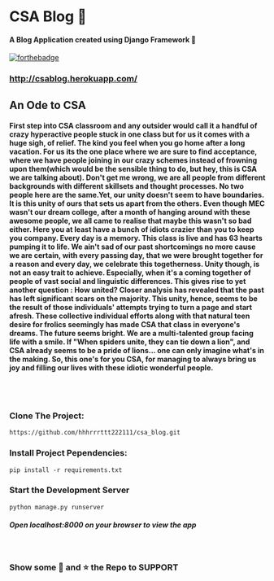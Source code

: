 # CSA Blog  💚

#### A Blog Application created using Django Framework :snake:
[![forthebadge](https://forthebadge.com/images/badges/built-with-love.svg)](https://forthebadge.com)

### http://csablog.herokuapp.com/

## An Ode to CSA
#### First step into CSA classroom and any outsider would call it a handful of crazy hyperactive people stuck in one class but for us it comes with a huge sigh, of relief. The kind you feel when you go home after a long vacation. For us its the one place where we are sure to find acceptance, where we have people joining in our crazy schemes instead of frowning upon them(which would be the sensible thing to do, but hey, this is CSA we are talking about). Don't get me wrong, we are all people from different backgrounds with different skillsets and thought processes. No two people here are the same.Yet, our unity doesn't seem to have boundaries. It is this unity of ours that sets us apart from the others. Even though MEC wasn't our dream college, after a month of hanging around with these awesome people, we all came to realise that maybe this wasn't so bad either. Here you at least have a bunch of idiots crazier than you to keep you company. Every day is a memory. This class is live and has 63 hearts pumping it to life. We ain't sad of our past shortcomings no more cause we are certain, with every passing day, that we were brought together for a reason and every day, we celebrate this togetherness. Unity though, is not an easy trait to achieve. Especially, when it's a coming together of people of vast social and linguistic differences. This gives rise to yet another question : How united? Closer analysis has revealed that the past has left significant scars on the majority. This unity, hence, seems to be the result of those individuals' attempts trying to turn a page and start afresh. These collective individual efforts along with that natural teen desire for frolics seemingly has made CSA that class in everyone's dreams. The future seems bright. We are a multi-talented group facing life with a smile. If "When spiders unite, they can tie down a lion", and CSA already seems to be a pride of lions... one can only imagine what's in the making. So, this one's for you CSA, for managing to always bring us joy and filling our lives with these idiotic wonderful people.


<br><br>

### Clone The Project:
```
https://github.com/hhhrrrttt222111/csa_blog.git
```
### Install Project Pependencies:
```
pip install -r requirements.txt
```
### Start the Development Server
```
python manage.py runserver
```
##### Open localhost:8000 on your browser to view the app



<br>

### Show some :green_heart: and :star: the Repo to SUPPORT 

